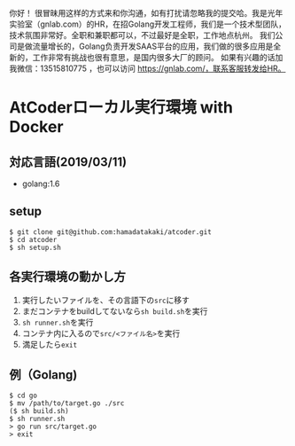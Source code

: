 你好！
很冒昧用这样的方式来和你沟通，如有打扰请忽略我的提交哈。我是光年实验室（gnlab.com）的HR，在招Golang开发工程师，我们是一个技术型团队，技术氛围非常好。全职和兼职都可以，不过最好是全职，工作地点杭州。
我们公司是做流量增长的，Golang负责开发SAAS平台的应用，我们做的很多应用是全新的，工作非常有挑战也很有意思，是国内很多大厂的顾问。
如果有兴趣的话加我微信：13515810775  ，也可以访问 https://gnlab.com/，联系客服转发给HR。
# AtCoderローカル実行環境 with Docker

## 対応言語(2019/03/11)
* golang:1.6

## setup
```
$ git clone git@github.com:hamadatakaki/atcoder.git
$ cd atcoder
$ sh setup.sh
```

## 各実行環境の動かし方
1. 実行したいファイルを、その言語下の`src`に移す
2. まだコンテナをbuildしてないなら`sh build.sh`を実行
3. `sh runner.sh`を実行
4. コンテナ内に入るので`src/<ファイル名>`を実行
5. 満足したら`exit`

## 例（Golang)
```
$ cd go
$ mv /path/to/target.go ./src
($ sh build.sh)
$ sh runner.sh
> go run src/target.go
> exit
```
